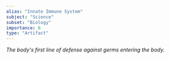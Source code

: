 ```yaml
---
alias: "Innate Immune System"
subject: "Science"
subset: "Biology"
importance: 6
type: "Artifact"
---
```


_The body's first line of defense against germs entering the body._